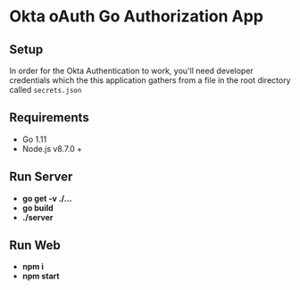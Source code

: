 # Okta oAuth Go Authorization App

## Setup

In order for the Okta Authentication to work, you'll need developer credentials which the this application gathers from a file in the root directory called `secrets.json`

## Requirements

- Go 1.11
- Node.js v8.7.0 +

## Run Server

- **go get -v ./...**
- **go build**
- **./server**

## Run Web

- **npm i**
- **npm start**
